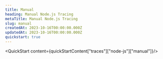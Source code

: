 ```yaml
---
title: Manual
heading: Manual Node.js Tracing
metaTitle: Manual Node.js Tracing
slug: manual
createdAt: 2023-10-16T00:00:00.000Z
updatedAt: 2023-10-16T00:00:00.000Z
quickstart: true
---
```


<QuickStart content={quickStartContent["traces"]["node-js"]["manual"]}/>
